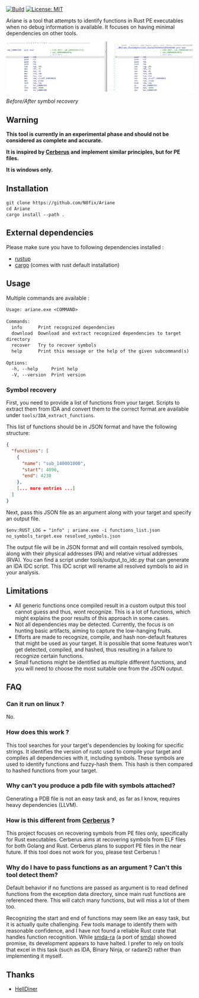 [![Build](https://github.com/N0fix/Ariane/actions/workflows/build.yml/badge.svg?branch=master)](https://github.com/N0fix/Ariane/actions/workflows/build.yml)
[![License: MIT](https://img.shields.io/badge/License-MIT-yellow.svg)](https://opensource.org/licenses/MIT)


Ariane is a tool that attempts to identify functions in Rust PE executables when no debug information is available.
It focuses on having minimal dependencies on other tools.

![](./fn_id.jpg)

*Before/After symbol recovery*

## Warning

**This tool is currently in an experimental phase and should not be considered as complete and accurate.**

**It is inspired by [Cerberus](https://github.com/h311d1n3r/Cerberus/tree/main) and implement similar principles, but for PE files.**

**It is windows only.**

## Installation

```
git clone https://github.com/N0fix/Ariane
cd Ariane
cargo install --path .
```

## External dependencies

Please make sure you have to following dependencies installed : 

- [rustup](https://rustup.rs/)
- [cargo](https://www.rust-lang.org/tools/install) (comes with rust default installation)

## Usage

Multiple commands are available : 
```
Usage: ariane.exe <COMMAND>

Commands:
  info      Print recognized dependencies
  download  Download and extract recognized dependencies to target directory
  recover   Try to recover symbols
  help      Print this message or the help of the given subcommand(s)

Options:
  -h, --help     Print help
  -V, --version  Print version
```

### Symbol recovery

First, you need to provide a list of functions from your target. Scripts to extract them from IDA and convert them to the correct format are available under `tools/IDA_extract_functions`.

This list of functions should be in JSON format and have the following structure:

```json
{
  "functions": [
    {
      "name": "sub_140001000",
      "start": 4096,
      "end": 4230
    },
    [... more entries ...]
  ]
}
```

Next, pass this JSON file as an argument along with your target and specify an output file.

```
$env:RUST_LOG = "info" ; ariane.exe -i functions_list.json no_symbols_target.exe resolved_symbols.json
```

The output file will be in JSON format and will contain resolved symbols, along with their physical addresses (PA) and relative virtual addresses (RVA). You can find a script under tools/output_to_idc.py that can generate an IDA IDC script. This IDC script will rename all resolved symbols to aid in your analysis.

## Limitations

- All generic functions once compiled result in a custom output this tool cannot guess and thus, wont recognize. This is a lot of functions, which might explains the poor results of this approach in some cases.
- Not all dependencies may be detected. Currently, the focus is on hunting basic artifacts, aiming to capture the low-hanging fruits.
- Efforts are made to recognize, compile, and hash non-default features that might be used as your target. It is possible that some features won't get detected, compiled, and hashed, thus resulting in a failure to recognize certain functions.
- Small functions might be identified as multiple different functions, and you will need to choose the most suitable one from the JSON output.

## FAQ

### Can it run on linux ?

No.

### How does this work ?

This tool searches for your target's dependencies by looking for specific strings. It identifies the version of rustc used to compile your target and compiles all dependencies with it, including symbols. These symbols are used to identify functions and fuzzy-hash them. This hash is then compared to hashed functions from your target.

### Why can't you produce a pdb file with symbols attached?

Generating a PDB file is not an easy task and, as far as I know, requires heavy dependencies (LLVM).

### How is this different from [Cerberus](https://github.com/h311d1n3r/Cerberus/tree/main) ?

This project focuses on recovering symbols from PE files only, specifically for Rust executables. Cerberus aims at recovering symbols from ELF files for both Golang and Rust. Cerberus plans to support PE files in the near future. If this tool does not work for you, please test Cerberus !

### Why do I have to pass functions as an argument ? Can't this tool detect them?

Default behavior if no functions are passed as argument is to read defined functions from the exception data directory, since main rust functions are referenced there. This will catch many functions, but will miss a lot of them too.

Recognizing the start and end of functions may seem like an easy task, but it is actually quite challenging. Few tools manage to identify them with reasonable confidence, and I have not found a reliable Rust crate that handles function recognition. While [smda-ra](https://github.com/marirs/smda-rs) (a port of [smda](https://github.com/danielplohmann/smda)) showed promise, its development appears to have halted. I prefer to rely on tools that excel in this task (such as IDA, Binary Ninja, or radare2) rather than implementing it myself.


## Thanks

- [HellDiner](https://github.com/h311d1n3r)
